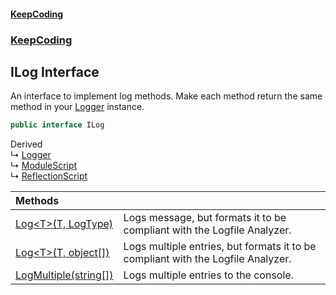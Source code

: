 #### [KeepCoding](index.md 'index')
### [KeepCoding](KeepCoding.md 'KeepCoding')
## ILog Interface
An interface to implement log methods. Make each method return the same method in your [Logger](KeepCoding_Logger.md 'KeepCoding.Logger') instance.    
```csharp
public interface ILog
```

Derived  
&#8627; [Logger](KeepCoding_Logger.md 'KeepCoding.Logger')  
&#8627; [ModuleScript](KeepCoding_ModuleScript.md 'KeepCoding.ModuleScript')  
&#8627; [ReflectionScript](KeepCoding_ReflectionScript.md 'KeepCoding.ReflectionScript')  

| Methods | |
| :--- | :--- |
| [Log&lt;T&gt;(T, LogType)](KeepCoding_ILog_Log_T_(T_LogType).md 'KeepCoding.ILog.Log&lt;T&gt;(T, LogType)') | Logs message, but formats it to be compliant with the Logfile Analyzer.<br/> |
| [Log&lt;T&gt;(T, object[])](KeepCoding_ILog_Log_T_(T_object__).md 'KeepCoding.ILog.Log&lt;T&gt;(T, object[])') | Logs multiple entries, but formats it to be compliant with the Logfile Analyzer.<br/> |
| [LogMultiple(string[])](KeepCoding_ILog_LogMultiple(string__).md 'KeepCoding.ILog.LogMultiple(string[])') | Logs multiple entries to the console.<br/> |
